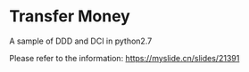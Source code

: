 # Transfer Money

A sample of DDD and DCI in python2.7

Please refer to the information: https://myslide.cn/slides/21391

